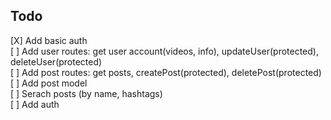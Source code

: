 ## Todo

[X] Add basic auth  
[ ] Add user routes: get user account(videos, info), updateUser(protected), deleteUser(protected)  
[ ] Add post routes: get posts, createPost(protected), deletePost(protected)  
[ ] Add post model  
[ ] Serach posts (by name, hashtags)  
[ ] Add auth
